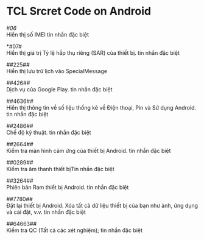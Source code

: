 TCL Srcret Code on Android 
==

*#06* <br> 
Hiển thị số IMEI tin nhắn đặc biệt

*#07# <br>
Hiển thị giá trị Tỷ lệ hấp thụ riêng (SAR) của thiết bị. tin nhắn đặc biệt

*#*#225#*#* <br>
Hiển thị lưu trữ lịch vào SpecialMessage

*#*#426#*#* <br>
Dịch vụ của Google Play. tin nhắn đặc biệt

*#*#4636#*#* <br>
Hiển thị thông tin về số liệu thống kê về Điện thoại, Pin và Sử dụng Android. tin nhắn đặc biệt

*#*#2486#*#* <br>
Chế độ kỹ thuật. tin nhắn đặc biệt

*#*#2664#*#* <br>
Kiểm tra màn hình cảm ứng của thiết bị Android. tin nhắn đặc biệt

*#*#0289#*#* <br>
Kiểm tra âm thanh thiết bịTin nhắn đặc biệt

*#*#3264#*#* <br>
Phiên bản Ram thiết bị Android. tin nhắn đặc biệt

*#*#7780#*#* <br>
Đặt lại thiết bị Android. Xóa tất cả dữ liệu thiết bị của bạn như ảnh, ứng dụng và cài đặt, v.v. tin nhắn đặc biệt

*#*#64663#*#* <br>
Kiểm tra QC (Tất cả các xét nghiệm); tin nhắn đặc biệt



